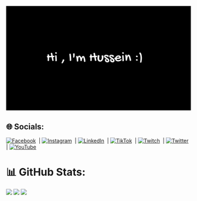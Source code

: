 <img src="https://github.com/thisishusseinali/thisishusseinali/blob/main/Black%20and%20White%20modern%20Good%20Night%20(Facebook%20Cover).png"/>

## 🌐 Socials:
[![Facebook](https://img.shields.io/badge/Facebook-%231877F2.svg?logo=Facebook&logoColor=white)](https://facebook.com/thisishusseinali)&nbsp; |
[![Instagram](https://img.shields.io/badge/Instagram-%23E4405F.svg?logo=Instagram&logoColor=white)](https://instagram.com/thisishusseinali)&nbsp; |
[![LinkedIn](https://img.shields.io/badge/LinkedIn-%230077B5.svg?logo=linkedin&logoColor=white)](https://linkedin.com/in/thisishusseinali)&nbsp; |
[![TikTok](https://img.shields.io/badge/TikTok-%23000000.svg?logo=TikTok&logoColor=white)](https://tiktok.com/@thisishusseinali)&nbsp; |
[![Twitch](https://img.shields.io/badge/Twitch-%239146FF.svg?logo=Twitch&logoColor=white)](https://twitch.tv/thisishusseinali)&nbsp; |
[![Twitter](https://img.shields.io/badge/Twitter-%231DA1F2.svg?logo=Twitter&logoColor=white)](https://twitter.com/thisishuseinali)&nbsp; |
[![YouTube](https://img.shields.io/badge/YouTube-%23FF0000.svg?logo=YouTube&logoColor=white)](https://youtube.com/channel/UCvhs9KPjw9OxOup05cGoZmA)&nbsp;

# 📊 GitHub Stats:
![](https://github-readme-stats.vercel.app/api?username=thisishusseinali&theme=dark&hide_border=false&include_all_commits=false&count_private=false)
![](https://github-readme-streak-stats.herokuapp.com/?user=thisishusseinali&theme=dark&hide_border=false)
![](https://github-readme-stats.vercel.app/api/top-langs/username=thisishusseinali&theme=dark&hide_border=false&include_all_commits=false&count_private=false&layout=compact)

